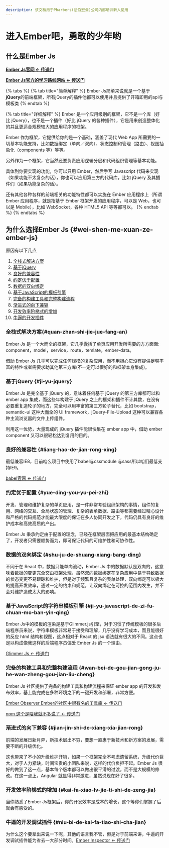 ```yaml
---
description: 该文档用于Pharbers(法伯宏业)公司内部培训新人使用
---
```


# 进入Ember吧，勇敢的少年哟

## 什么是Ember Js

[**Ember Js官网 &lt;- 传送门**](https://www.emberjs.com/)

[**Ember Js官方的学习路线网站 &lt;- 传送门**](https://emberjs.com/learn/)

{% tabs %}
{% tab title="简单解释" %}
Ember Js简单来说就是一个基于**jQuery**的前端框架，所有jQuery的插件他都可以使用并且提供了开箱即用的api与模板类
{% endtab %}

{% tab title="详细解释" %}
Ember 是一个应用级别的框架，它不是一个库（好比 jQuery），也不是一个插件（好比 jQuery 的各种插件），它是用来创造整体化的并且更适合规模较大的应用程序的框架。

Ember 作为框架，它提供给你的是一个基础，涵盖了现代 Web App 所需要的一切基本功能支持，比如数据绑定（单向／双向）、状态控制和管理（路由）、视图抽象化（components 等）等等。

另外作为一个框架，它当然还要负责应用逻辑分层和代码组织管理等基本功能。

具体到你要实现的功能，你可以只用 Ember，然后手写 Javascript 代码来实现（如果功能不太复杂的话），你也可以应用第三方的代码库，比如 jQuery 及其插件们（如果功能复杂的话）。

还有其他各种各样的前端相关的功能特性都可以实施在 Ember 应用程序上（所谓 Ember 应用程序，就是指基于 Ember 框架开发的应用程序，可以是 Web，也可以是 Mobile），比如 WebSocket，各种 HTML5 API 等等都可以。
{% endtab %}
{% endtabs %}

## 为什么选择Ember Js {#wei-shen-me-xuan-ze-ember-js}

原因有以下几点

1. [全栈式解决方案​​](ember-js-qian-duan-kuang-jia-gong-si-nei-bu-pei-xun.md#quan-zhan-shi-jie-jue-fang-an)
2. ​[基于jQuery](ember-js-qian-duan-kuang-jia-gong-si-nei-bu-pei-xun.md#ji-yu-jquery)​
3. [​良好的兼容性​](ember-js-qian-duan-kuang-jia-gong-si-nei-bu-pei-xun.md#liang-hao-de-jian-rong-xing)
4. ​[约定优于配置​](ember-js-qian-duan-kuang-jia-gong-si-nei-bu-pei-xun.md#yue-ding-you-yu-pei-zhi)
5. [​数据的双向绑定​](ember-js-qian-duan-kuang-jia-gong-si-nei-bu-pei-xun.md#shu-ju-de-shuang-xiang-bang-ding)
6. [​基于JavaScript的模板引擎​](ember-js-qian-duan-kuang-jia-gong-si-nei-bu-pei-xun.md#ji-yu-javascript-de-zi-fu-chuan-mo-ban-yin-qing)
7. ​[完备的构建工具和完整构建流程​](ember-js-qian-duan-kuang-jia-gong-si-nei-bu-pei-xun.md#wan-bei-de-gou-jian-gong-ju-he-wan-zheng-gou-jian-liu-cheng)
8. ​[渐进式的向下兼容​](ember-js-qian-duan-kuang-jia-gong-si-nei-bu-pei-xun.md#jian-jin-shi-de-xiang-xia-jian-rong)
9. ​[开发效率阶梯式的增加​](ember-js-qian-duan-kuang-jia-gong-si-nei-bu-pei-xun.md#kai-fa-xiao-lv-jie-ti-shi-de-zeng-jia)
10. ​[牛逼的开发插件​](ember-js-qian-duan-kuang-jia-gong-si-nei-bu-pei-xun.md#niu-bi-de-kai-fa-tiao-shi-cha-jian)

### 全栈式解决方案​ {#quan-zhan-shi-jie-jue-fang-an}

Ember Js 是一个大而全的框架，它几乎囊括了单页应用开发所需要的方方面面: component，model，service，route，temlate，ember-data。

借助 Ember Js 几乎可以完成任何规模的复杂应用，而不用担心它没有提供足够丰富的特性或者需要求助其他第三方库\(不一定可以很好的和框架本身集成\)。

### 基于jQuery {#ji-yu-jquery}

Ember Js 是完全基于 jQuery 的，意味着任何基于 jQuery 的第三方库都可以和 ember app 集成，而这些年构建于 jQuery 之上的框架和插件不计其数，在没有必要重复造轮子的地方，完全可以用丰富的第三方轮子替代，比如 bootstrap，semantic-ui 这种大而全的 UI framework，jQuery-File-Upload 这种可以兼容各种主流浏览器的文件上传组件。

利用这一优势，大量现成的 jQuery 插件能很快集在 ember app 中，借助 ember component 又可以很轻松达到复用的目的。

### 良好的兼容性 {#liang-hao-de-jian-rong-xing}

最低兼容IE8，目前咱么项目中使用了babel与cssmodule 与sass所以咱们最低支持IE9。

​[babel官网 &lt;- 传送门](https://babeljs.io/)​

### **约定优于配置** {#yue-ding-you-yu-pei-zhi}

开发、管理和维护复杂的单页应用，是一件非常考验组织架构的事情，组件的复用、网络的交互、全局状态的管理、复杂的表单数据、路由等都需要经过精心设计和严格的代码规范才能最大限度的保证在多人协同开发之下，代码仍具有良好的维护成本和高效高质的产出。

Ember Js 秉承约定由于配置的理念，已经在框架层面把应用的最基本结构确定了，开发者只需要顺势而为，即可保证代码的可维护性和可协作性。

### **数据的双向绑定** {#shu-ju-de-shuang-xiang-bang-ding}

不同于在 React 中，数据只能单向流动，Ember Js 中的数据默认是双向的，这意味着数据的变更完全交由框架处理，虽然双向数据绑定在复杂应用中易于导致数据的状态变更不易跟踪和维护，但是对于频繁且复杂的表单处理，双向绑定可以极大的提高开发效率，通过一定的约束和规范，让双向绑定在可控的范围内发生，并不会对维护造成太大的影响。

### 基于JavaScript的字符串模板引擎 {#ji-yu-javascript-de-zi-fu-chuan-mo-ban-yin-qing}

Ember Js中的模板的渲染是基于Glimmer.js引擎，对于习惯了传统模板的很多后端程序员来说，字符串模板非常易于接受和理解，几乎没有学习成本，而且能很好的反应 html 结构和视图，这点相对于 React 的 jsx 语法就有很大的不同。这点也足以构成像我这样的后端程序员偏爱 Ember Js 的一个理由。

​[Glimmer Js &lt;- 传送门](https://glimmerjs.com/)​

### 完备的构建工具和完整构建流程 {#wan-bei-de-gou-jian-gong-ju-he-wan-zheng-gou-jian-liu-cheng}

Ember Js 社区提供了完备的构建工具和构建流程来保证 ember app 的开发和发布效率，基上能完成在多种环境之下的一键开发和部署，非常方便。

​[Ember Observer Ember的社区中很有名的工具库 &lt;- 传送门](https://emberobserver.com/)​

​[npm 这个是啥我就不多说了 &lt;- 传送门](https://www.npmjs.com/)​

### 渐进式的向下兼容 {#jian-jin-shi-de-xiang-xia-jian-rong}

前端的发展日新月异，新技术层出不穷，要想一直惠于新技术和新方案的发展，需要不断的升级优化。

这也带来了不小的升级维护开销，如果一个框架完全不考虑遗留系统，升级代价巨大，对于人力紧缺，时间宝贵的小团队来说，这样的代价负担不起。Ember Js 很好的做到了这一点，基本每个版本都可以做出很平滑的过渡，而不是大规模的修改。在这一点上，Angular 就显得非常激进，虽然说现在好了很多。

### 开发效率阶梯式的增加 {#kai-fa-xiao-lv-jie-ti-shi-de-zeng-jia}

当你熟悉了Ember Js框架后，你的开发效率是成本的增长，这个等你们掌握了后就会有感受的。

### 牛逼的开发调试插件 {#niu-bi-de-kai-fa-tiao-shi-cha-jian}

为什么这个要拿出来说一下呢，其他的语言我不管，但是对于前端来讲，牛逼的开发调试插件能为省去一大部分时间。[Ember Inspector &lt;- 传送门](https://chrome.google.com/webstore/detail/ember-inspector/bmdblncegkenkacieihfhpjfppoconhi)​

